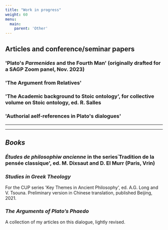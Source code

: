 ```yaml
---
title: "Work in progress"
weight: 60
menu:
  main:
    parent: 'Other'
---
```


## Articles and conference/seminar papers

### 'Plato's _Parmenides_ and the Fourth Man' (originally drafted for a SAGP Zoom panel, Nov. 2023)

### 'The Argument from Relatives'

### 'The Academic background to Stoic ontology', for collective volume on Stoic ontology, ed. R. Salles

### 'Authorial aelf-references in Plato's dialogues'


__________________
__________________
## *Books*

### _Études de philosophiw ancienne_ in the series᾽Tradition de la pensée classique', ed. M. Dixsaut and D. El Murr (Paris, Vrin)

### _Studies in Greek Theology_
For the CUP series 'Key Themes in Ancient Philosophy', ed. A.G. Long and V. Tsouna. Preliminary version in Chinese translation, published  Beijing, 2021.

### _The Arguments of Plato’s Phaedo_
A collection of my articles on this dialogue, lightly revised.

